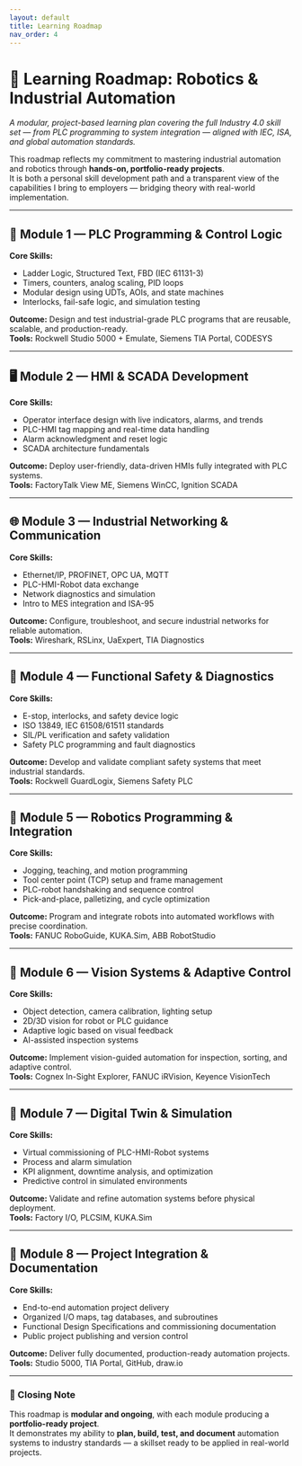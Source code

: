 ```yaml
---
layout: default
title: Learning Roadmap
nav_order: 4
---
```


# 🧭 Learning Roadmap: Robotics & Industrial Automation

_A modular, project-based learning plan covering the full Industry 4.0 skill set — from PLC programming to system integration — aligned with IEC, ISA, and global automation standards._

This roadmap reflects my commitment to mastering industrial automation and robotics through **hands-on, portfolio-ready projects**.  
It is both a personal skill development path and a transparent view of the capabilities I bring to employers — bridging theory with real-world implementation.

---

## 🔌 Module 1 — PLC Programming & Control Logic
**Core Skills:**
- Ladder Logic, Structured Text, FBD (IEC 61131-3)
- Timers, counters, analog scaling, PID loops
- Modular design using UDTs, AOIs, and state machines
- Interlocks, fail-safe logic, and simulation testing

**Outcome:** Design and test industrial-grade PLC programs that are reusable, scalable, and production-ready.  
**Tools:** Rockwell Studio 5000 + Emulate, Siemens TIA Portal, CODESYS

---

## 🖥️ Module 2 — HMI & SCADA Development
**Core Skills:**
- Operator interface design with live indicators, alarms, and trends
- PLC-HMI tag mapping and real-time data handling
- Alarm acknowledgment and reset logic
- SCADA architecture fundamentals

**Outcome:** Deploy user-friendly, data-driven HMIs fully integrated with PLC systems.  
**Tools:** FactoryTalk View ME, Siemens WinCC, Ignition SCADA

---

## 🌐 Module 3 — Industrial Networking & Communication
**Core Skills:**
- Ethernet/IP, PROFINET, OPC UA, MQTT
- PLC-HMI-Robot data exchange
- Network diagnostics and simulation
- Intro to MES integration and ISA-95

**Outcome:** Configure, troubleshoot, and secure industrial networks for reliable automation.  
**Tools:** Wireshark, RSLinx, UaExpert, TIA Diagnostics

---

## 🦺 Module 4 — Functional Safety & Diagnostics
**Core Skills:**
- E-stop, interlocks, and safety device logic
- ISO 13849, IEC 61508/61511 standards
- SIL/PL verification and safety validation
- Safety PLC programming and fault diagnostics

**Outcome:** Develop and validate compliant safety systems that meet industrial standards.  
**Tools:** Rockwell GuardLogix, Siemens Safety PLC

---

## 🤖 Module 5 — Robotics Programming & Integration
**Core Skills:**
- Jogging, teaching, and motion programming
- Tool center point (TCP) setup and frame management
- PLC-robot handshaking and sequence control
- Pick-and-place, palletizing, and cycle optimization

**Outcome:** Program and integrate robots into automated workflows with precise coordination.  
**Tools:** FANUC RoboGuide, KUKA.Sim, ABB RobotStudio

---

## 📸 Module 6 — Vision Systems & Adaptive Control
**Core Skills:**
- Object detection, camera calibration, lighting setup
- 2D/3D vision for robot or PLC guidance
- Adaptive logic based on visual feedback
- AI-assisted inspection systems

**Outcome:** Implement vision-guided automation for inspection, sorting, and adaptive control.  
**Tools:** Cognex In-Sight Explorer, FANUC iRVision, Keyence VisionTech

---

## 🧪 Module 7 — Digital Twin & Simulation
**Core Skills:**
- Virtual commissioning of PLC-HMI-Robot systems
- Process and alarm simulation
- KPI alignment, downtime analysis, and optimization
- Predictive control in simulated environments

**Outcome:** Validate and refine automation systems before physical deployment.  
**Tools:** Factory I/O, PLCSIM, KUKA.Sim

---

## 📁 Module 8 — Project Integration & Documentation
**Core Skills:**
- End-to-end automation project delivery
- Organized I/O maps, tag databases, and subroutines
- Functional Design Specifications and commissioning documentation
- Public project publishing and version control

**Outcome:** Deliver fully documented, production-ready automation projects.  
**Tools:** Studio 5000, TIA Portal, GitHub, draw.io

---

### 📌 Closing Note
This roadmap is **modular and ongoing**, with each module producing a **portfolio-ready project**.  
It demonstrates my ability to **plan, build, test, and document** automation systems to industry standards — a skillset ready to be applied in real-world projects.

